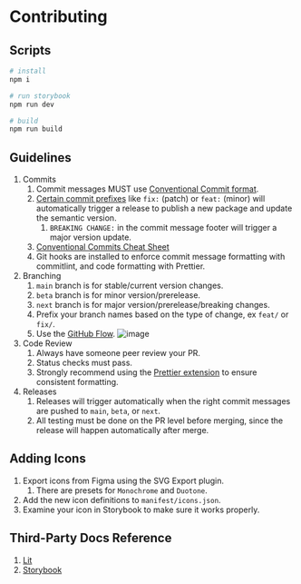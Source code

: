 # Contributing

## Scripts

```bash
# install
npm i

# run storybook
npm run dev

# build
npm run build
```

## Guidelines

1. Commits
   1. Commit messages MUST use [Conventional Commit format](https://semantic-release.gitbook.io/semantic-release#commit-message-format).
   1. [Certain commit prefixes](https://semantic-release.gitbook.io/semantic-release/#commit-message-format) like `fix:` (patch) or `feat:` (minor) will automatically trigger a release to publish a new package and update the semantic version.
      1. `BREAKING CHANGE:` in the commit message footer will trigger a major version update.
   1. [Conventional Commits Cheat Sheet](https://gist.github.com/Zekfad/f51cb06ac76e2457f11c80ed705c95a3)
   1. Git hooks are installed to enforce commit message formatting with commitlint, and code formatting with Prettier.
1. Branching
   1. `main` branch is for stable/current version changes.
   1. `beta` branch is for minor version/prerelease.
   1. `next` branch is for major version/prerelease/breaking changes.
   1. Prefix your branch names based on the type of change, ex `feat/` or `fix/`.
   1. Use the [GitHub Flow](https://docs.github.com/en/get-started/quickstart/github-flow).
      ![image](https://i0.wp.com/build5nines.com/wp-content/uploads/2018/01/GitHub-Flow.png)
1. Code Review
   1. Always have someone peer review your PR.
   1. Status checks must pass.
   1. Strongly recommend using the [Prettier extension](https://marketplace.visualstudio.com/items?itemName=esbenp.prettier-vscode) to ensure consistent formatting.
1. Releases
   1. Releases will trigger automatically when the right commit messages are pushed to `main`, `beta`, or `next`.
   1. All testing must be done on the PR level before merging, since the release will happen automatically after merge.

## Adding Icons

1.  Export icons from Figma using the SVG Export plugin.
    1. There are presets for `Monochrome` and `Duotone`.
1.  Add the new icon definitions to `manifest/icons.json`.
1.  Examine your icon in Storybook to make sure it works properly.

## Third-Party Docs Reference

1. [Lit](https://lit.dev/docs/)
1. [Storybook](https://storybook.js.org/docs)
